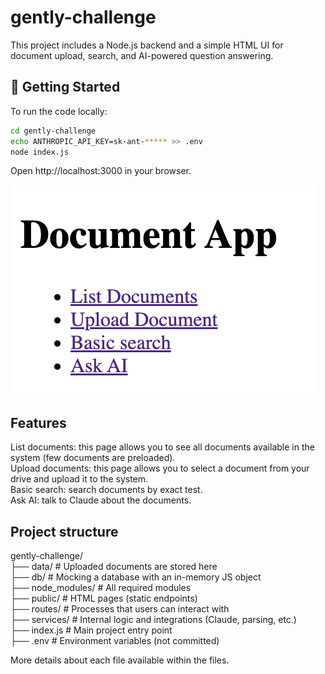 # gently-challenge

This project includes a Node.js backend and a simple HTML UI for document upload, search, and AI-powered question answering.

## 🏃 Getting Started

To run the code locally:

```bash
cd gently-challenge
echo ANTHROPIC_API_KEY=sk-ant-***** >> .env
node index.js
```
Open http://localhost:3000 in your browser.


![alt text](image.png)

## Features

List documents: this page allows you to see all documents available in the system (few documents are preloaded).<br>
Upload documents: this page allows you to select a document from your drive and upload it to the system.<br>
Basic search: search documents by exact test.<br>
Ask AI: talk to Claude about the documents.<br>

## Project structure

gently-challenge/<br>
├── data/           # Uploaded documents are stored here<br>
├── db/             # Mocking a database with an in-memory JS object<br>
├── node_modules/   # All required modules<br>
├── public/         # HTML pages (static endpoints)<br>
├── routes/         # Processes that users can interact with<br>
├── services/       # Internal logic and integrations (Claude, parsing, etc.)<br>
├── index.js        # Main project entry point<br>
├── .env            # Environment variables (not committed)<br>


More details about each file available within the files.
